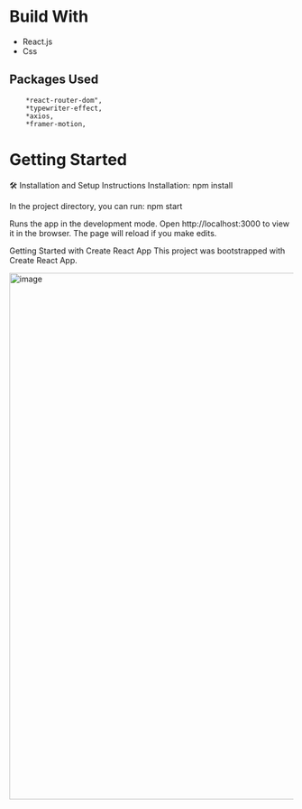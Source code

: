 # Build With

- React.js
- Css

## Packages Used

```
    *react-router-dom",
    *typewriter-effect,
    *axios,
    *framer-motion,
```

# Getting Started

🛠 Installation and Setup Instructions Installation: npm install

In the project directory, you can run: npm start

Runs the app in the development mode. Open http://localhost:3000 to view it in the browser. The page will reload if you make edits.

Getting Started with Create React App
This project was bootstrapped with Create React App.


<img width="934" alt="image" src="https://user-images.githubusercontent.com/70266134/209472373-63b4d6b2-ee3b-4d7d-8052-9f4b2fbc6dce.png">
